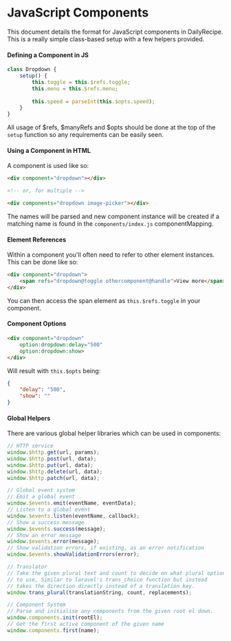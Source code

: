 # JavaScript Components

This document details the format for JavaScript components in DailyRecipe. This is a really simple class-based setup
with a few helpers provided.

#### Defining a Component in JS

```js
class Dropdown {
    setup() {
        this.toggle = this.$refs.toggle;
        this.menu = this.$refs.menu;
    
        this.speed = parseInt(this.$opts.speed);
    }
}
```

All usage of $refs, $manyRefs and $opts should be done at the top of the `setup` function so any requirements can be
easily seen.

#### Using a Component in HTML

A component is used like so:

```html
<div component="dropdown"></div>

<!-- or, for multiple -->

<div components="dropdown image-picker"></div>
```

The names will be parsed and new component instance will be created if a matching name is found in
the `components/index.js` componentMapping.

#### Element References

Within a component you'll often need to refer to other element instances. This can be done like so:

```html
<div component="dropdown">
    <span refs="dropdown@toggle othercomponent@handle">View more</span>
</div>
```

You can then access the span element as `this.$refs.toggle` in your component.

#### Component Options

```html
<div component="dropdown"
    option:dropdown:delay="500"
    option:dropdown:show>
</div>
```

Will result with `this.$opts` being:

```json
{
    "delay": "500",
    "show": ""  
}
```

#### Global Helpers

There are various global helper libraries which can be used in components:

```js
// HTTP service
window.$http.get(url, params);
window.$http.post(url, data);
window.$http.put(url, data);
window.$http.delete(url, data);
window.$http.patch(url, data);

// Global event system
// Emit a global event
window.$events.emit(eventName, eventData);
// Listen to a global event
window.$events.listen(eventName, callback);
// Show a success message
window.$events.success(message);
// Show an error message
window.$events.error(message);
// Show validation errors, if existing, as an error notification
window.$events.showValidationErrors(error);

// Translator
// Take the given plural text and count to decide on what plural option
// to use, Similar to laravel's trans_choice function but instead
// takes the direction directly instead of a translation key.
window.trans_plural(translationString, count, replacements);

// Component System
// Parse and initialise any components from the given root el down.
window.components.init(rootEl);
// Get the first active component of the given name
window.components.first(name);
```